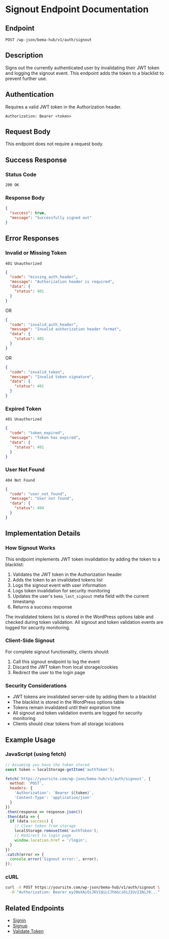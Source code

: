 # Signout Endpoint Documentation

## Endpoint
```
POST /wp-json/bema-hub/v1/auth/signout
```

## Description
Signs out the currently authenticated user by invalidating their JWT token and logging the signout event. This endpoint adds the token to a blacklist to prevent further use.

## Authentication
Requires a valid JWT token in the Authorization header.

```
Authorization: Bearer <token>
```

## Request Body
This endpoint does not require a request body.

## Success Response

### Status Code
```
200 OK
```

### Response Body
```json
{
  "success": true,
  "message": "Successfully signed out"
}
```

## Error Responses

### Invalid or Missing Token
```
401 Unauthorized
```
```json
{
  "code": "missing_auth_header",
  "message": "Authorization header is required",
  "data": {
    "status": 401
  }
}
```

OR

```json
{
  "code": "invalid_auth_header",
  "message": "Invalid authorization header format",
  "data": {
    "status": 401
  }
}
```

OR

```json
{
  "code": "invalid_token",
  "message": "Invalid token signature",
  "data": {
    "status": 401
  }
}
```

### Expired Token
```
401 Unauthorized
```
```json
{
  "code": "token_expired",
  "message": "Token has expired",
  "data": {
    "status": 401
  }
}
```

### User Not Found
```
404 Not Found
```
```json
{
  "code": "user_not_found",
  "message": "User not found",
  "data": {
    "status": 404
  }
}
```

## Implementation Details

### How Signout Works
This endpoint implements JWT token invalidation by adding the token to a blacklist:

1. Validates the JWT token in the Authorization header
2. Adds the token to an invalidated tokens list
3. Logs the signout event with user information
4. Logs token invalidation for security monitoring
5. Updates the user's `bema_last_signout` meta field with the current timestamp
6. Returns a success response

The invalidated tokens list is stored in the WordPress options table and checked during token validation. All signout and token validation events are logged for security monitoring.

### Client-Side Signout
For complete signout functionality, clients should:
1. Call this signout endpoint to log the event
2. Discard the JWT token from local storage/cookies
3. Redirect the user to the login page

### Security Considerations
- JWT tokens are invalidated server-side by adding them to a blacklist
- The blacklist is stored in the WordPress options table
- Tokens remain invalidated until their expiration time
- All signout and token validation events are logged for security monitoring
- Clients should clear tokens from all storage locations

## Example Usage

### JavaScript (using fetch)
```javascript
// Assuming you have the token stored
const token = localStorage.getItem('authToken');

fetch('https://yoursite.com/wp-json/bema-hub/v1/auth/signout', {
  method: 'POST',
  headers: {
    'Authorization': `Bearer ${token}`,
    'Content-Type': 'application/json'
  }
})
.then(response => response.json())
.then(data => {
  if (data.success) {
    // Clear token from storage
    localStorage.removeItem('authToken');
    // Redirect to login page
    window.location.href = '/login';
  }
})
.catch(error => {
  console.error('Signout error:', error);
});
```

### cURL
```bash
curl -X POST https://yoursite.com/wp-json/bema-hub/v1/auth/signout \
  -H "Authorization: Bearer eyJ0eXAiOiJKV1QiLCJhbGciOiJIUzI1NiJ9..."
```

## Related Endpoints
- [Signin](endpoint-auth-login.md)
- [Signup](endpoint-auth-signup.md)
- [Validate Token](endpoint-auth-validate.md)